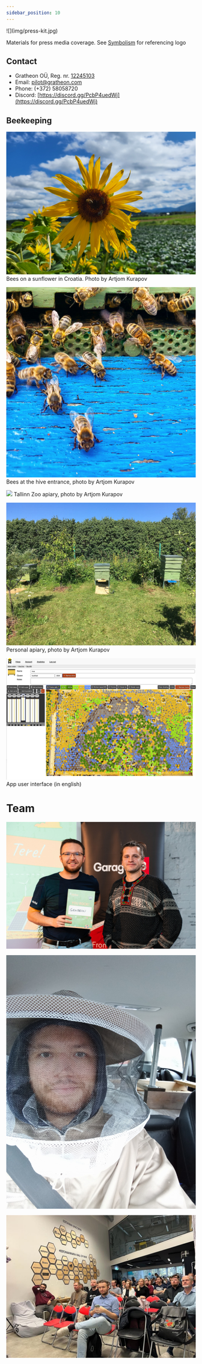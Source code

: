```yaml
---
sidebar_position: 10
---
```

<div style={{ height:150, overflow:"hidden", verticalAlign:"middle", marginBottom:10, borderRadius:5 }}><div style={{ marginTop: "-10%" }}>
![](img/press-kit.jpg)
</div></div>


Materials for press media coverage.
See [Symbolism](🌻%20Purpose/Symbolism.md) for referencing logo

## Contact

- Gratheon OÜ, Reg. nr. [12245103](https://ariregister.rik.ee/eng/company/12245103/Gratheon-O%C3%9C)
- Email: [pilot@gratheon.com](mailto:pilot@gratheon.com)
- Phone: (+372) 58058720
- Discord: [https://discord.gg/PcbP4uedWj](https://discord.gg/PcbP4uedWj)

## Beekeeping
![](img/20230730_143206.jpg)
Bees on a sunflower in Croatia. Photo by Artjom Kurapov


![](img/78D03A5C-B2BD-4837-A442-2F7550EB8028.jpg)
Bees at the hive entrance, photo by Artjom Kurapov


![](img/IMG_4588.JPG.jpg)
Tallinn Zoo apiary, photo by Artjom Kurapov

![](img/IMG_4120.jpg)
Personal apiary, photo by Artjom Kurapov


![](img/gratheon-app.png)
App user interface (in english)

# Team

![](img/400156560_750134867145806_4539301401019862199_n.jpg)



![](img/IMG_20210823_194454.jpg)

![](img/1698920622990-1.jpg)